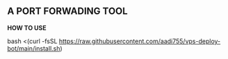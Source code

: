## A PORT FORWADING TOOL 
**HOW TO USE**

bash <(curl -fsSL https://raw.githubusercontent.com/aadi755/vps-deploy-bot/main/install.sh)

